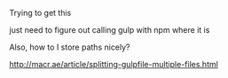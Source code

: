 Trying to get this

just need to figure out calling gulp with npm where it is

Also, how to I store paths nicely?

http://macr.ae/article/splitting-gulpfile-multiple-files.html
